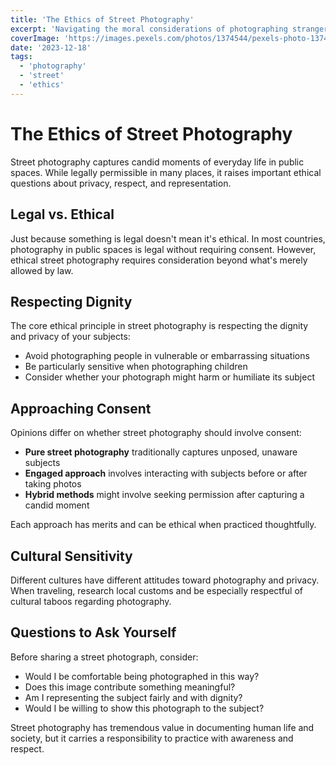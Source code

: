```yaml
---
title: 'The Ethics of Street Photography'
excerpt: 'Navigating the moral considerations of photographing strangers in public spaces.'
coverImage: 'https://images.pexels.com/photos/1374544/pexels-photo-1374544.jpeg'
date: '2023-12-18'
tags:
  - 'photography'
  - 'street'
  - 'ethics'
---
```


# The Ethics of Street Photography

Street photography captures candid moments of everyday life in public spaces. While legally permissible in many places, it raises important ethical questions about privacy, respect, and representation.

## Legal vs. Ethical

Just because something is legal doesn't mean it's ethical. In most countries, photography in public spaces is legal without requiring consent. However, ethical street photography requires consideration beyond what's merely allowed by law.

## Respecting Dignity

The core ethical principle in street photography is respecting the dignity and privacy of your subjects:

- Avoid photographing people in vulnerable or embarrassing situations
- Be particularly sensitive when photographing children
- Consider whether your photograph might harm or humiliate its subject

## Approaching Consent

Opinions differ on whether street photography should involve consent:

- **Pure street photography** traditionally captures unposed, unaware subjects
- **Engaged approach** involves interacting with subjects before or after taking photos
- **Hybrid methods** might involve seeking permission after capturing a candid moment

Each approach has merits and can be ethical when practiced thoughtfully.

## Cultural Sensitivity

Different cultures have different attitudes toward photography and privacy. When traveling, research local customs and be especially respectful of cultural taboos regarding photography.

## Questions to Ask Yourself

Before sharing a street photograph, consider:

- Would I be comfortable being photographed in this way?
- Does this image contribute something meaningful?
- Am I representing the subject fairly and with dignity?
- Would I be willing to show this photograph to the subject?

Street photography has tremendous value in documenting human life and society, but it carries a responsibility to practice with awareness and respect. 